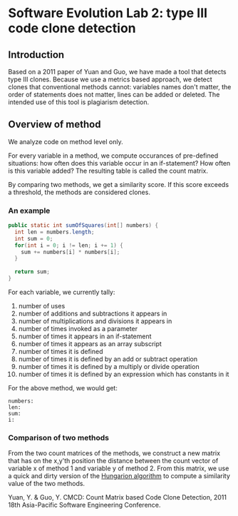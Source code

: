 # Software Evolution Lab 2: type III code clone detection

## Introduction

Based on a 2011 paper of Yuan and Guo, we have made a tool that detects type III clones.
Because we use a metrics based approach, we detect clones that conventional methods cannot: variables names don't matter,
the order of statements does not matter, lines can be added or deleted. The intended use of this tool is plagiarism detection.

## Overview of method

We analyze code on method level only.

For every variable in a method, we compute occurances of pre-defined
situations: how often does this variable occur in an if-statement? How often is this variable added?
The resulting table is called the count matrix.

By comparing two methods, we get a similarity score. If this score exceeds a threshold, the methods are considered clones.

### An example

```java
public static int sumOfSquares(int[] numbers) {
  int len = numbers.length;
  int sum = 0;
  for(int i = 0; i != len; i += 1) {
    sum += numbers[i] * numbers[i];
  }
  
  return sum;
}
```

For each variable, we currently tally:

1. number of uses
2. number of additions and subtractions it appears in
3. number of multiplications and divisions it appears in
4. number of times invoked as a parameter
5. number of times it appears in an if-statement
6. number of times it appears as an array subscript
7. number of times it is defined
8. number of times it is defined by an add or subtract operation
9. number of times it is defined by a multiply or divide operation
10. number of times it is defined by an expression which has constants in it

For the above method, we would get:

```
numbers:
len:
sum:
i:
```

### Comparison of two methods
From the two count matrices of the methods, we construct a new matrix that
has on the x,y'th position the distance between the count vector of variable x of method 1 and variable y of method 2.
From this matrix, we use a quick and dirty version of the [Hungarion algorithm](http://en.wikipedia.org/wiki/Hungarian_algorithm) to compute a similarity value of the two methods.




Yuan, Y. & Guo, Y. CMCD: Count Matrix based Code Clone Detection, 2011 18th Asia-Pacific Software Engineering Conference.

